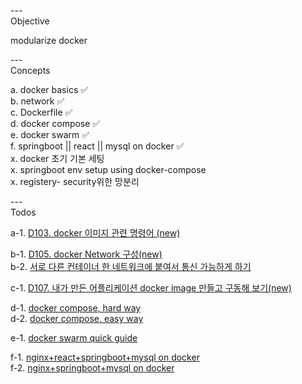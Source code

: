 ---\
Objective

modularize docker



---\
Concepts


a. docker basics :white_check_mark:\
b. network :white_check_mark:\
c. Dockerfile :white_check_mark:\
d. docker compose :white_check_mark:\
e. docker swarm :white_check_mark:\
f. springboot || react || mysql on docker :white_check_mark:\
x. docker 초기 기본 세팅\
x. springboot env setup using docker-compose\
x. registery- security위한 망분리


---\
Todos


a-1. [D103. docker 이미지 관련 명령어 (new)](https://www.youtube.com/watch?v=TFhvEzmZ38E&list=PLogzC_RPf25Fx3eNZzxLVw3dOL7r4XIUk&index=4&ab_channel=SeungchulPark)

b-1. [D105. docker Network 구성(new)](https://www.youtube.com/watch?v=JKv-38u5e44&list=PLogzC_RPf25Fx3eNZzxLVw3dOL7r4XIUk&index=5&ab_channel=SeungchulPark) \
b-2. [서로 다른 컨테이너 한 네트워크에 붙여서 통신 가능하게 하기](https://www.youtube.com/watch?v=zswvw6DpSCg&list=PLogzC_RPf25Fx3eNZzxLVw3dOL7r4XIUk&index=7&ab_channel=SeungchulPark)

c-1. [D107. 내가 만든 어플리케이션 docker image 만들고 구동해 보기(new)](https://www.youtube.com/watch?v=zswvw6DpSCg&list=PLogzC_RPf25Fx3eNZzxLVw3dOL7r4XIUk&index=9&ab_channel=SeungchulPark)

d-1. [docker compose, hard way](https://www.youtube.com/watch?v=LgpqopdzyCA&list=PLogzC_RPf25Fx3eNZzxLVw3dOL7r4XIUk&index=8&ab_channel=SeungchulPark) \
d-2. [docker compose, easy way](https://www.youtube.com/watch?v=UWX76VCl4Yc&list=PLogzC_RPf25Fx3eNZzxLVw3dOL7r4XIUk&index=11&ab_channel=SeungchulPark)

e-1. [docker swarm quick guide](https://www.youtube.com/watch?v=LgpqopdzyCA&list=PLogzC_RPf25Fx3eNZzxLVw3dOL7r4XIUk&index=8&ab_channel=SeungchulPark)

f-1. [nginx+react+springboot+mysql on docker](https://github.com/codingspecialist/Springboot-React-MySQL-NginX-Docker)\
f-2. [nginx+springboot+mysql on docker](https://www.youtube.com/watch?v=cj061SpRTCE&t=2754s)
